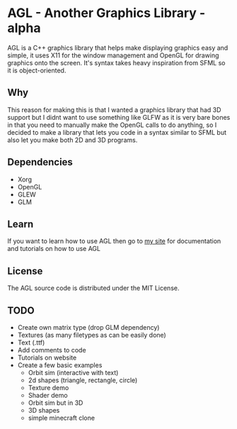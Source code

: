 # AGL - Another Graphics Library - alpha
AGL is a C++ graphics library that helps make displaying graphics easy and simple, it uses X11 for the window management and OpenGL for drawing graphics onto the screen. It's syntax takes heavy inspiration from SFML so it is object-oriented.

## Why
This reason for making this is that I wanted a graphics library that had 3D support but I didnt want to use something like GLFW as it is very bare bones in that you need to manually make the OpenGL calls to do anything, so I decided to make a library that lets you code in a syntax similar to SFML but also let you make both 2D and 3D programs.

## Dependencies
- Xorg
- OpenGL
- GLEW
- GLM

## Learn
If you want to learn how to use AGL then go to [my site](https://synteng.github.io/) for documentation and tutorials on how to use AGL

## License
The AGL source code is distributed under the MIT License.

## TODO
- Create own matrix type (drop GLM dependency)
- Textures (as many filetypes as can be easily done)
- Text (.ttf)
- Add comments to code
- Tutorials on website
- Create a few basic examples
	- Orbit sim (interactive with text)
	- 2d shapes (triangle, rectangle, circle)
	- Texture demo
	- Shader demo
	- Orbit sim but in 3D
	- 3D shapes
	- simple minecraft clone
